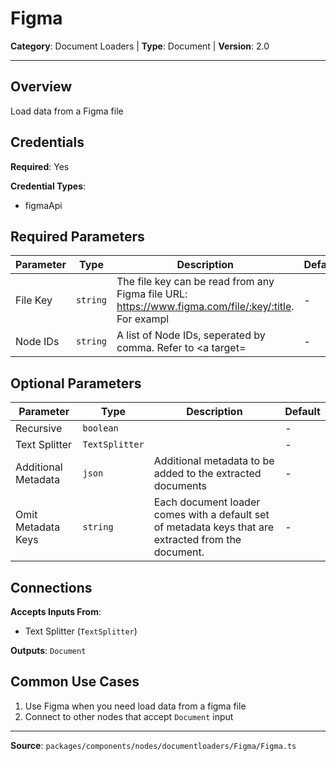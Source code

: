 # Figma

**Category**: Document Loaders | **Type**: Document | **Version**: 2.0

---

## Overview

Load data from a Figma file

## Credentials

**Required**: Yes

**Credential Types**:
- figmaApi

## Required Parameters

| Parameter | Type | Description | Default |
|-----------|------|-------------|---------|
| File Key | `string` | The file key can be read from any Figma file URL: https://www.figma.com/file/:key/:title. For exampl | - |
| Node IDs | `string` | A list of Node IDs, seperated by comma. Refer to <a target= | - |

## Optional Parameters

| Parameter | Type | Description | Default |
|-----------|------|-------------|---------|
| Recursive | `boolean` |  | - |
| Text Splitter | `TextSplitter` |  | - |
| Additional Metadata | `json` | Additional metadata to be added to the extracted documents | - |
| Omit Metadata Keys | `string` | Each document loader comes with a default set of metadata keys that are extracted from the document. | - |

## Connections

**Accepts Inputs From**:
- Text Splitter (`TextSplitter`)

**Outputs**: `Document`

## Common Use Cases

1. Use Figma when you need load data from a figma file
2. Connect to other nodes that accept `Document` input

---

**Source**: `packages/components/nodes/documentloaders/Figma/Figma.ts`